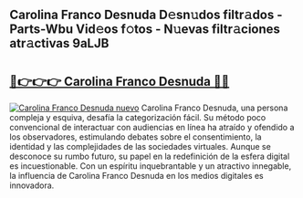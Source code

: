 ## Carolina Franco Desnuda D𝚎sn𝚞dos filtr𝚊dos - Parts-Wbu Vid𝚎os f𝚘tos - N𝚞evas filtr𝚊ciones atr𝚊ctivas 9aLJB

# <h2><a href="http://mbczyu.tromn.icu/?c=Carolina+Franco+Desnuda">🔗👉👉👉 Carolina Franco Desnuda 🔗🔗</a></h2>

[![Carolina Franco Desnuda nuevo](https://i.imgur.com/pEAQMta.gif)](http://mbczyu.tromn.icu/?c=Carolina+Franco+Desnuda)
Carolina Franco Desnuda, una persona compleja y esquiva, desafía la categorización fácil. Su método poco convencional de interactuar con audiencias en línea ha atraído y ofendido a los observadores, estimulando debates sobre el consentimiento, la identidad y las complejidades de las sociedades virtuales. Aunque se desconoce su rumbo futuro, su papel en la redefinición de la esfera digital es incuestionable. Con un espíritu inquebrantable y un atractivo innegable, la influencia de Carolina Franco Desnuda en los medios digitales es innovadora.
